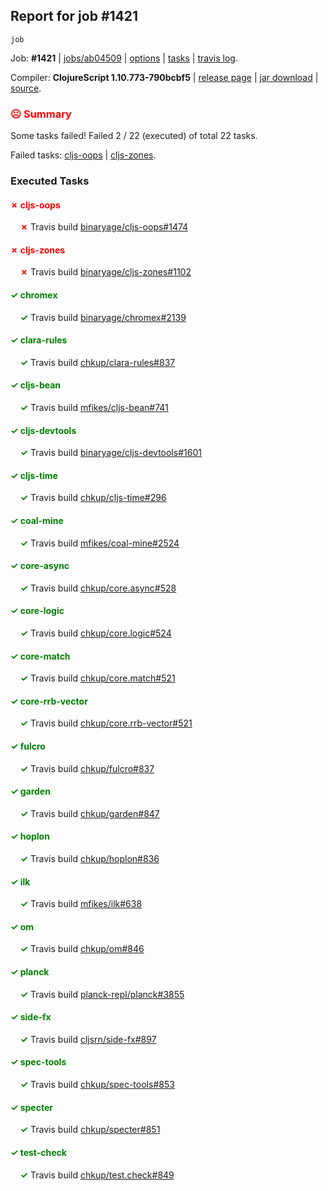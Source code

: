 ## Report for job #1421
```
job
```


Job: **#1421** | [jobs/ab04509](https://github.com/cljs-oss/canary/commit/ab04509a8dd376dce805603ce6569054a2a03742) | [options](options.edn) | [tasks](tasks.edn) | [travis log](https://travis-ci.org/cljs-oss/canary/builds/692512735).

Compiler: **ClojureScript 1.10.773-790bcbf5** | [release page](https://github.com/cljs-oss/canary/releases/tag/r1.10.773-790bcbf5) | [jar download](https://github.com/cljs-oss/canary/releases/download/r1.10.773-790bcbf5/clojurescript-1.10.773-790bcbf5.jar) | [source](https://github.com/clojure/clojurescript/commit/790bcbf5f45d3775c15d597eee240fb3f3636681).

### <b style='color:red'>☹ Summary</b>

Some tasks failed! Failed 2 / 22 (executed) of total 22 tasks.

Failed tasks: [cljs-oops](#-cljs-oops) | [cljs-zones](#-cljs-zones).

### Executed Tasks

#### <b style='color:red'>&#x2717; cljs-oops</b>
&nbsp;&nbsp;&nbsp;&nbsp;<b style='color:red'>&#x2717;</b> Travis build [binaryage/cljs-oops#1474](https://travis-ci.org/binaryage/cljs-oops/builds/692513730)<br>

#### <b style='color:red'>&#x2717; cljs-zones</b>
&nbsp;&nbsp;&nbsp;&nbsp;<b style='color:red'>&#x2717;</b> Travis build [binaryage/cljs-zones#1102](https://travis-ci.org/binaryage/cljs-zones/builds/692513735)<br>

#### <b style='color:green'>&#x2713; chromex</b>
&nbsp;&nbsp;&nbsp;&nbsp;<b style='color:green'>&#x2713;</b> Travis build [binaryage/chromex#2139](https://travis-ci.org/binaryage/chromex/builds/692513720)<br>

#### <b style='color:green'>&#x2713; clara-rules</b>
&nbsp;&nbsp;&nbsp;&nbsp;<b style='color:green'>&#x2713;</b> Travis build [chkup/clara-rules#837](https://travis-ci.org/chkup/clara-rules/builds/692513722)<br>

#### <b style='color:green'>&#x2713; cljs-bean</b>
&nbsp;&nbsp;&nbsp;&nbsp;<b style='color:green'>&#x2713;</b> Travis build [mfikes/cljs-bean#741](https://travis-ci.org/mfikes/cljs-bean/builds/692513726)<br>

#### <b style='color:green'>&#x2713; cljs-devtools</b>
&nbsp;&nbsp;&nbsp;&nbsp;<b style='color:green'>&#x2713;</b> Travis build [binaryage/cljs-devtools#1601](https://travis-ci.org/binaryage/cljs-devtools/builds/692513728)<br>

#### <b style='color:green'>&#x2713; cljs-time</b>
&nbsp;&nbsp;&nbsp;&nbsp;<b style='color:green'>&#x2713;</b> Travis build [chkup/cljs-time#296](https://travis-ci.org/chkup/cljs-time/builds/692513732)<br>

#### <b style='color:green'>&#x2713; coal-mine</b>
&nbsp;&nbsp;&nbsp;&nbsp;<b style='color:green'>&#x2713;</b> Travis build [mfikes/coal-mine#2524](https://travis-ci.org/mfikes/coal-mine/builds/692513743)<br>

#### <b style='color:green'>&#x2713; core-async</b>
&nbsp;&nbsp;&nbsp;&nbsp;<b style='color:green'>&#x2713;</b> Travis build [chkup/core.async#528](https://travis-ci.org/chkup/core.async/builds/692513749)<br>

#### <b style='color:green'>&#x2713; core-logic</b>
&nbsp;&nbsp;&nbsp;&nbsp;<b style='color:green'>&#x2713;</b> Travis build [chkup/core.logic#524](https://travis-ci.org/chkup/core.logic/builds/692513753)<br>

#### <b style='color:green'>&#x2713; core-match</b>
&nbsp;&nbsp;&nbsp;&nbsp;<b style='color:green'>&#x2713;</b> Travis build [chkup/core.match#521](https://travis-ci.org/chkup/core.match/builds/692513757)<br>

#### <b style='color:green'>&#x2713; core-rrb-vector</b>
&nbsp;&nbsp;&nbsp;&nbsp;<b style='color:green'>&#x2713;</b> Travis build [chkup/core.rrb-vector#521](https://travis-ci.org/chkup/core.rrb-vector/builds/692513766)<br>

#### <b style='color:green'>&#x2713; fulcro</b>
&nbsp;&nbsp;&nbsp;&nbsp;<b style='color:green'>&#x2713;</b> Travis build [chkup/fulcro#837](https://travis-ci.org/chkup/fulcro/builds/692513768)<br>

#### <b style='color:green'>&#x2713; garden</b>
&nbsp;&nbsp;&nbsp;&nbsp;<b style='color:green'>&#x2713;</b> Travis build [chkup/garden#847](https://travis-ci.org/chkup/garden/builds/692513770)<br>

#### <b style='color:green'>&#x2713; hoplon</b>
&nbsp;&nbsp;&nbsp;&nbsp;<b style='color:green'>&#x2713;</b> Travis build [chkup/hoplon#836](https://travis-ci.org/chkup/hoplon/builds/692513854)<br>

#### <b style='color:green'>&#x2713; ilk</b>
&nbsp;&nbsp;&nbsp;&nbsp;<b style='color:green'>&#x2713;</b> Travis build [mfikes/ilk#638](https://travis-ci.org/mfikes/ilk/builds/692513779)<br>

#### <b style='color:green'>&#x2713; om</b>
&nbsp;&nbsp;&nbsp;&nbsp;<b style='color:green'>&#x2713;</b> Travis build [chkup/om#846](https://travis-ci.org/chkup/om/builds/692513839)<br>

#### <b style='color:green'>&#x2713; planck</b>
&nbsp;&nbsp;&nbsp;&nbsp;<b style='color:green'>&#x2713;</b> Travis build [planck-repl/planck#3855](https://travis-ci.org/planck-repl/planck/builds/692513796)<br>

#### <b style='color:green'>&#x2713; side-fx</b>
&nbsp;&nbsp;&nbsp;&nbsp;<b style='color:green'>&#x2713;</b> Travis build [cljsrn/side-fx#897](https://travis-ci.org/cljsrn/side-fx/builds/692513815)<br>

#### <b style='color:green'>&#x2713; spec-tools</b>
&nbsp;&nbsp;&nbsp;&nbsp;<b style='color:green'>&#x2713;</b> Travis build [chkup/spec-tools#853](https://travis-ci.org/chkup/spec-tools/builds/692513825)<br>

#### <b style='color:green'>&#x2713; specter</b>
&nbsp;&nbsp;&nbsp;&nbsp;<b style='color:green'>&#x2713;</b> Travis build [chkup/specter#851](https://travis-ci.org/chkup/specter/builds/692513781)<br>

#### <b style='color:green'>&#x2713; test-check</b>
&nbsp;&nbsp;&nbsp;&nbsp;<b style='color:green'>&#x2713;</b> Travis build [chkup/test.check#849](https://travis-ci.org/chkup/test.check/builds/692513875)<br>
